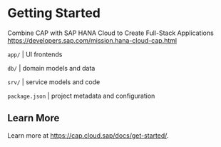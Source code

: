 # Getting Started

Combine CAP with SAP HANA Cloud to Create Full-Stack Applications     
https://developers.sap.com/mission.hana-cloud-cap.html

`app/`          | UI frontends

`db/`           | domain models and data

`srv/`          | service models and code

`package.json`  | project metadata and configuration

## Learn More

Learn more at https://cap.cloud.sap/docs/get-started/.
